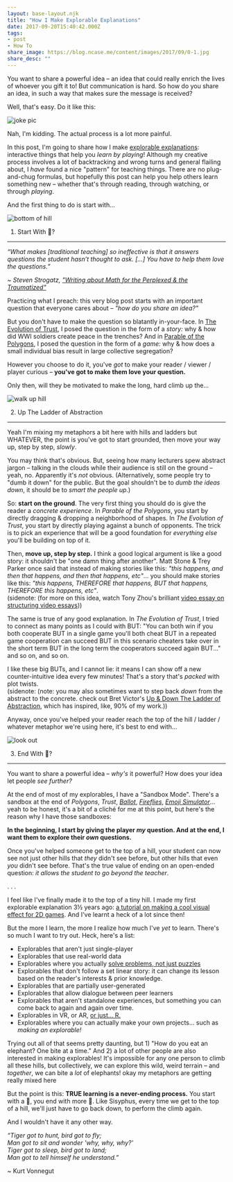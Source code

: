 ```yaml
---
layout: base-layout.njk
title: "How I Make Explorable Explanations"
date: 2017-09-20T15:40:42.000Z
tags:
- post
- How To
share_image: https://blog.ncase.me/content/images/2017/09/0-1.jpg
share_desc: ""
---
```


You want to share a powerful idea – an idea that could really enrich the lives of whoever you gift it to! But communication is hard. So how do you share an idea, in such a way that makes sure the message is received?

Well, that's easy. Do it like this:

![joke pic](/content/images/2017/09/0.jpg)

Nah, I'm kidding. The actual process is a lot more painful.

In this post, I'm going to share how I make [explorable explanations](http://explorabl.es/): interactive things that help you _learn by playing_! Although my creative process involves a lot of backtracking and wrong turns and general flailing about, I _have_ found a nice "pattern" for teaching things. There are no plug-and-chug formulas, but hopefully this post can help you help others learn something new – whether that's through reading, through watching, or through _playing_.

And the first thing to do is start with...

![bottom of hill](/content/images/2017/09/1.jpg)

1) Start With 🤔?
-----------------

_“What makes \[traditional teaching\] so ineffective is that it answers questions the student hasn’t thought to ask. \[...\] You have to help them love the questions.”_

_~ Steven Strogatz, ["Writing about Math for the Perplexed & the Traumatized"](http://www.ams.org/notices/201403/rnoti-p286.pdf)_

Practicing what I preach: this very blog post starts with an important question that everyone cares about – _"how do you share an idea?"_

But you don't have to make the question so blatantly in-your-face. In [The Evolution of Trust](http://ncase.me/trust/), I posed the question in the form of a _story:_ why & how did WWI soldiers create peace in the trenches? And in [Parable of the Polygons](http://ncase.me/polygons/), I posed the question in the form of a _game:_ why & how does a small individual bias result in large collective segregation?

However you choose to do it, you've _got_ to make your reader / viewer / player curious – **you've got to make them love your question.**

Only then, will they be motivated to make the long, hard climb up the...

![walk up hill](/content/images/2017/09/2.jpg)

2) Up The Ladder of Abstraction
-------------------------------

Yeah I'm mixing my metaphors a bit here with hills and ladders but WHATEVER, the point is you've got to start grounded, then move your way up, step by step, _slowly_.

You may think that's obvious. But, seeing how many lecturers spew abstract jargon – talking in the clouds while their audience is still on the ground – yeah, no. Apparently it's _not_ obvious. (Alternatively, some people try to "dumb it down" for the public. But the goal shouldn't be to _dumb the ideas down_, it should be to _smart the people up_.)

So: **start on the ground**. The very first thing you should do is give the reader a _concrete experience_. In _Parable of the Polygons_, you start by directly dragging & dropping a neighborhood of shapes. In _The Evolution of Trust_, you start by directly playing against a bunch of opponents. The trick is to pick an experience that will be a good foundation for _everything else_ you'll be building on top of it.

Then, **move up, step by step.** I think a good logical argument is like a good story: it shouldn't be "one damn thing after another". Matt Stone & Trey Parker once said that instead of making stories like this: _"this happens, and then that happens, and then that happens, etc"_... you should make stories like this: _"this happens, THEREFORE that happens, BUT that happens, THEREFORE this happens, etc"_.  
(sidenote: (for more on this idea, watch Tony Zhou's brilliant [video essay on structuring video essays](https://vimeo.com/123759973)))

The same is true of any good explanation. In _The Evolution of Trust_, I tried to connect as many points as I could with BUT: "You can both win if you both cooperate BUT in a single game you'll both cheat BUT in a repeated game cooperation can succeed BUT in this scenario cheaters take over in the short term BUT in the long term the cooperators succeed again BUT..." and so on, and so on.

I like these big BUTs, and I cannot lie: it means I can show off a new counter-intuitive idea every few minutes! That's a story that's _packed_ with plot twists.  
(sidenote: (note: you may also sometimes want to step back _down_ from the abstract to the concrete. check out Bret Victor's [Up & Down The Ladder of Abstraction](http://worrydream.com/LadderOfAbstraction/), which has inspired, like, 90% of my work.))

Anyway, once you've helped your reader reach the top of the hill / ladder / whatever metaphor we're using here, it's best to end with...

![look out](/content/images/2017/09/3.jpg)

3) End With 🤔?
---------------

You want to share a powerful idea – _why's_ it powerful? How does your idea let people _see further?_

At the end of most of my explorables, I have a "Sandbox Mode". There's a sandbox at the end of _Polygons_, _Trust_, _[Ballot](http://ncase.me/ballot/)_, _[Fireflies](http://ncase.me/fireflies/)_, _[Emoji Simulator](http://ncase.me/simulating/)_... yeah to be honest, it's a bit of a cliché for me at this point, but here's the reason why I have those sandboxes:

**In the beginning, I start by giving the player _my_ question. And at the end, I want them to explore their _own_ questions.**

Once you've helped someone get to the top of a hill, your student can now see not just other hills that _they_ didn't see before, but other hills that even _you_ didn't see before. That's the true value of ending on an open-ended question: _it allows the student to go beyond the teacher_.

. . .

I feel like I've finally made it to the top of a tiny hill. I made my first explorable explanation 3½ years ago: [a tutorial on making a cool visual effect for 2D games](http://ncase.me/sight-and-light/). And I've learnt a heck of a lot since then!

But the more I learn, the more I realize how much I've _yet_ to learn. There's so much I want to try out. Heck, here's a list:

*   Explorables that aren't just single-player
*   Explorables that use real-world data
*   Explorables where you actually [solve problems, not just puzzles](https://www.youtube.com/watch?v=w1_zmx-wU0U)
*   Explorables that don't follow a set linear story: it can change its lesson based on the reader's interests & prior knowledge.
*   Explorables that are partially user-generated
*   Explorables that allow dialogue between peer learners
*   Explorables that aren't standalone experiences, but something you can come back to again and again over time.
*   Explorables in VR, or AR, [or just... R.](https://vimeo.com/71278954)
*   Explorables where you can actually make your own projects... such as _making an explorable!_

Trying out all of that seems pretty daunting, but 1) "How do you eat an elephant? One bite at a time." And 2) a lot of other people are also interested in making explorables! It's impossible for any one person to climb all these hills, but collectively, we can explore this wild, weird terrain – and _together_, we can bite a _lot_ of elephants! okay my metaphors are getting really mixed here

But the point is this: **TRUE learning is a never-ending process.** You start with a 🤔, you end with more 🤔. Like Sisyphus, every time we get to the top of a hill, we'll just have to go back down, to perform the climb again.

And I wouldn't have it any other way.

  
_“Tiger got to hunt, bird got to fly;  
Man got to sit and wonder 'why, why, why?'  
Tiger got to sleep, bird got to land;  
Man got to tell himself he understand.”_  
  
~ Kurt Vonnegut